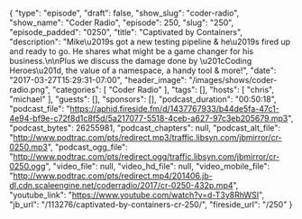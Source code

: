 {
  "type": "episode",
  "draft": false,
  "show_slug": "coder-radio",
  "show_name": "Coder Radio",
  "episode": 250,
  "slug": "250",
  "episode_padded": "0250",
  "title": "Captivated by Containers",
  "description": "Mike\u2019s got a new testing pipeline & he\u2019s fired up and ready to go. He shares what might be a game changer for his business.\n\nPlus we discuss the damage done by \u201cCoding Heroes\u201d, the value of a namespace, a handy tool & more!",
  "date": "2017-03-27T15:29:31-07:00",
  "header_image": "/images/shows/coder-radio.png",
  "categories": [
    "Coder Radio"
  ],
  "tags": [],
  "hosts": [
    "chris",
    "michael"
  ],
  "guests": [],
  "sponsors": [],
  "podcast_duration": "00:50:18",
  "podcast_file": "https://aphid.fireside.fm/d/1437767933/b44de5fa-47c1-4e94-bf9e-c72f8d1c8f5d/5a217077-5518-4ceb-a627-97c3eb205679.mp3",
  "podcast_bytes": 26255981,
  "podcast_chapters": null,
  "podcast_alt_file": "http://www.podtrac.com/pts/redirect.mp3/traffic.libsyn.com/jbmirror/cr-0250.mp3",
  "podcast_ogg_file": "http://www.podtrac.com/pts/redirect.ogg/traffic.libsyn.com/jbmirror/cr-0250.ogg",
  "video_file": null,
  "video_hd_file": null,
  "video_mobile_file": "http://www.podtrac.com/pts/redirect.mp4/201406.jb-dl.cdn.scaleengine.net/coderradio/2017/cr-0250-432p.mp4",
  "youtube_link": "https://www.youtube.com/watch?v=d-T3y8RhWSI",
  "jb_url": "/113276/captivated-by-containers-cr-250/",
  "fireside_url": "/250"
}

